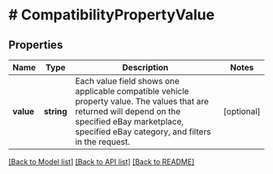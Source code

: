 # # CompatibilityPropertyValue

## Properties

Name | Type | Description | Notes
------------ | ------------- | ------------- | -------------
**value** | **string** | Each value field shows one applicable compatible vehicle property value. The values that are returned will depend on the specified eBay marketplace, specified eBay category, and filters in the request. | [optional]

[[Back to Model list]](../../README.md#models) [[Back to API list]](../../README.md#endpoints) [[Back to README]](../../README.md)
